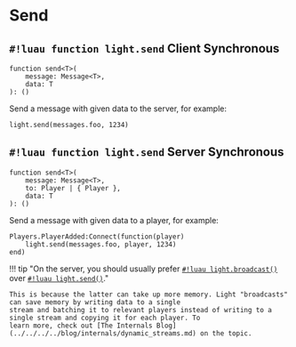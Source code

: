 # Send

## `#!luau function light.send` <span class="md-tag md-tag-icon md-tag--client">Client</span> <span class="md-tag md-tag-icon md-tag--sync">Synchronous</span>

```luau
function send<T>(
    message: Message<T>,
    data: T
): ()
```

Send a message with given data to the server, for example:

```luau
light.send(messages.foo, 1234)
```

## `#!luau function light.send` <span class="md-tag md-tag-icon md-tag--server">Server</span> <span class="md-tag md-tag-icon md-tag--sync">Synchronous</span>

```luau
function send<T>(
    message: Message<T>,
    to: Player | { Player },
    data: T
): ()
```

Send a message with given data to a player, for example:

```luau
Players.PlayerAdded:Connect(function(player)
    light.send(messages.foo, player, 1234)
end)
```

!!! tip "On the server, you should usually prefer [`#!luau light.broadcast()`](./broadcast.md) over [`#!luau light.send()`](./send.md)."

    This is because the latter can take up more memory. Light "broadcasts" can save memory by writing data to a single
    stream and batching it to relevant players instead of writing to a single stream and copying it for each player. To
    learn more, check out [The Internals Blog](../../../../blog/internals/dynamic_streams.md) on the topic.
